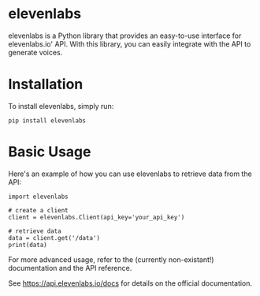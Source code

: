 # elevenlabs #
elevenlabs is a Python library that provides an easy-to-use interface for elevenlabs.io' API. With this library, you can easily integrate with the API to generate voices.

# Installation #
To install elevenlabs, simply run:

```
pip install elevenlabs
```

# Basic Usage #
Here's an example of how you can use elevenlabs to retrieve data from the API:

```
import elevenlabs

# create a client
client = elevenlabs.Client(api_key='your_api_key')

# retrieve data
data = client.get('/data')
print(data)
```

For more advanced usage, refer to the (currently non-existant!) documentation and the API reference.

See https://api.elevenlabs.io/docs for details on the official documentation.
